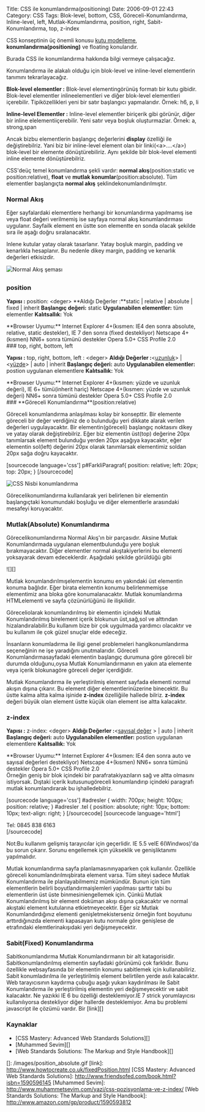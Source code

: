 Title: CSS ile konumlandırma(positioning)
Date: 2006-09-01 22:43
Category: CSS
Tags: Blok-level, bottom, CSS, Göreceli-Konumlandırma, Inline-level, left, Mutlak-Konumlandırma, position, right, Sabit-Konumlandırma, top, z-index

CSS konseptinin üç önemli konusu [kutu modelleme][],
**konumlandırma(positioning)** ve floating konularıdır.

Burada CSS ile konumlandırma hakkında bilgi vermeye çalışacağız.
<!--more-->

Konumlandırma ile alakalı olduğu için blok-level ve inline-level
elementlerin tanımını tekrarlayacağız.

**Blok-level elementler :** Blok-level elementingörünüş formatı bir kutu
gibidir. Blok-level elementler inlineelementleri ve diğer blok-level
elementleri içerebilir. Tipiközellikleri yeni bir satır başlangıcı
yapmalarıdır. Örnek: h6, p, li

**Inline-level Elementler :** Inline-level elementler biriçerik gibi
görünür, diğer bir inline elelementiiçerebilir. Yeni satır veya boşluk
oluşturmazlar. Örnek: a, strong,span

Ancak bizbu elementlerin başlangıç değerlerini **display** özelliği ile
değiştirebilriz. Yani biz bir inline-level element olan bir
linki(\<a\>....\</a\>) blok-level bir elemente dönüştürebiliriz. Aynı
şekilde bilr blok-level elementi inline elemente dönüştürebilriz.

CSS'deüç temel konumlandırma şekli vardır: **normal
akış**(position:static ve position:relative), **float** ve **mutlak
konumlar**(position:absolute). Tüm elementler başlangıçta **normal
akış** şeklindekonumlandırılmıştır.

### Normal Akış

Eğer sayfalardaki elementlere herhangi bir konumlandırma yapılmamış ise
veya float değeri verilmemiş ise sayfaya normal akış konumlandırması
uygulanır. Sayfailk element en üstte son elementte en sonda olacak
şekilde sıra ile aşağı doğru sıralanacaktır.

Inlene kutular yatay olarak tasarlanır. Yatay boşluk margin, padding ve
kenarlıkla hesaplanır. Bu nedenle dikey margin, padding ve kenarlık
değerleri etkisizdir.

![Normal Akış şeması][]

### position

**Yapısı :** position: \<deger\> **Aldığı Değerler :**static | relative
| absolute | fixed | inherit **Başlangıç değeri:** static
**Uygulanabilen elementler:** tüm elementler **Kalıtsallık:** Yok

<div class="tarayiciuyum">
**Browser Uyumu:** Internet Explorer 4+(kısmen: IE4 den sonra absolute,
relative, static destekler), IE 7 den sonra (fixed destekliyor)   
Netscape 4+(kısmen) NN6+ sonra tümünü destekler   
Opera 5.0+  
CSS Profile 2.0

</div>
### top, right, bottom, left

**Yapısı :** top, right, bottom, left : \<deger\> **Aldığı Değerler
:**\<[uzunluk][]\> | \<[yüzde][uzunluk]\> | auto | inherit **Başlangıç
değeri:** auto **Uygulanabilen elementler:** postion uygulanan
elementlere **Kalıtsallık:** Yok

<div class="tarayiciuyum">
**Browser Uyumu:** Internet Explorer 4+(kısmen: yüzde ve uzunluk
değeri), IE 6+ tümü(inherit hariç)   
Netscape 4+(kısmen: yüzde ve uzunluk değeri) NN6+ sonra tümünü
destekler   
Opera 5.0+  
CSS Profile 2.0

</div>
### **Göreceli Konumlandırma**(position:relative)

Göreceli konumlandırma anlaşılması kolay bir konsepttir. Bir elemente
göreceli bir değer verdiğiniz de o bulunduğu yeri dikkate alarak verilen
değerleri uygulayacaktır. Bir elementin(göreceli) başlangıç noktasını
dikey ve yatay olarak değiştirebilriz. Eğer biz elementin üst(top)
değerine 20px tanımlarsak element bulunduğu yerden 20px aşağıya
kayacaktır, eğer elementin sol(left) değerini 20px olarak tanımlarsak
elementimiz soldan 20px sağa doğru kayacaktır.

[sourcecode language='css'] p\#FarkliParagraf{ position: relative; left:
20px; top: 20px; } [/sourcecode]

![CSS Nisbi konumlandırma][]

Görecelikonumlandırma kullanılarak yeri belirlenen bir elementin
başlangıçtaki konumundaki boşluğu ve diğer elementlerle arasındaki
mesafeyi koruyacaktır.

### Mutlak(Absolute) Konumlandırma

Görecelikonumlandırma Normal Akış'ın bir parçasıdır. Aksine Mutlak
Konumlandırmada uygulanan elementbulunduğu yere boşluk bırakmayacaktır.
Diğer elementler normal akıştakiyerlerini bu elementi yoksayarak devam
edeceklerdir. Aşağıdaki şekilde görüldüğü gibi   
  
![][]  
  
Mutlak konumlandırılmışelementin konumu en yakındaki üst elementin
konuma bağlıdır. Eğer birata elementin konumu belirlenmemişse
elementimiz ana bloka göre konumalanacaktır. Mutlak konumlandırma
HTMLelementi ve sayfa çözünürlüğünü ile ilişkilidir.   
  
Göreceliolarak konumlandırılmış bir elementin içindeki Mutlak
Konumlandırılmış birelement içerik blokunun üst,sağ,sol ve alttından
hizalandıralabilir.Bu kullanım bize bir çok uygulmada yardımcı olacaktır
ve bu kullanım ile çok güzel snuçlar elde edeceğiz.   
  
İnsanların konumladırma ile iligi genel problemeleri hangikonumlandırma
seçeneğinin ne işe yaradığını unutmalarıdır. Göreceli
Konumlandırmasayfadaki elementin başlangıç durumuna göre göreceli bir
durumda olduğunu,oysa Mutlak Konumlandırmanın en yakın ata elemente veya
içerik blokunagöre göreceli değer içerdiğidir.   
  
Mutlak Konumlandırma ile yerleştirilmiş element sayfada elementi normal
akışın dışına çıkarır. Bu element diğer elementlerinüzerine binecektir.
Bu üstte kalma altta kalma işinide **z-index** özelliğiile hallede
bilriz. **z-index** değeri büyük olan element üstte küçük olan element
ise altta kalacaktır.

### z-index

**Yapısı :** z-index: \<deger\> **Aldığı Değerler :**\<[sayısal
değer][uzunluk] \> | auto | inherit **Başlangıç değeri:** auto
**Uygulanabilen elementler:** postion uygulanan elementlere
**Kalıtsallık:** Yok

<div class="tarayiciuyum">
**Browser Uyumu:** Internet Explorer 4+(kısmen: IE4 den sonra auto ve
sayısal değerleri destekliyor)  
Netscape 4+(kısmen) NN6+ sonra tümünü destekler   
Opera 5.0+  
CSS Profile 2.0

</div>
Örneğin geniş bir blok içindeki bir parafratakiyazıların sağ ve altta
olmasını istiyorsak. Dıştaki içerik kutusunugöreceli konumlandırıp
içindeki paragrafı mutlak konumlandırarak bu işhalledebilriz.

[sourcecode language='css'] \#adresler { width: 700px; height: 100px;
position: relative; } \#adresler .tel { position: absolute; right: 10px;
bottom: 10px; text-align: right; } [/sourcecode] [sourcecode
language='html']

<div id="adresler">
Tel: 0845 838 6163

</div>
[/sourcecode]

Not:Bu kullanım gelişmiş tarayıcılar için geçerlidir. IE 5.5 veIE
6(Windwos)'da bu sorun çıkarır. Sorunu engellemek için yükseklik ve
genişliktanımı yapılmalıdır.  
  
Mutlak konumlandırma sayfa planlamasınınyaparken çok kullanılır.
Özellikle göreceli konumlandırılmışbirata element varsa. Tüm siteyi
sadece Mutlak Konumlandırma ile planlayabilmemiz mümkündür. Bunun için
tüm elementlerin belirli boyutlandırmaişlemleri yapılması şarttır tabi
bu elementlerin üst üste binmesiniengellemek için. Çünkü Mutlak
Konumlandırılmış bir element doküman akışı dışına çakacaktır ve normal
akıştaki element kutularına etkietmeyecektir. Eğer siz Mutlak
Konumlandırdığınız elementi genişletmekisterseniz örneğin font boyutunu
arttırdığınızda elementi kapasayan kutu normale göre genişlese de
etrafındaki elemtlerinakışıdaki yeri değişmeyecektir.

### **Sabit(Fixed) Konumlandırma**

Sabitkonumlandırma Mutlak Konumlandırmanın bir alt katagorisidir.
Sabitkonumlandırılmış elementin sayfadaki görünümü çok farklıdır. Bunu
özellikle websayfasında bir elementin konumu sabitlemek için
kullanabiliriz. Sabit konumladırılma ile yerleştirilmiş element
belirtilen yerde asılı kalacaktır. Web tarayıcısının kaydırma çubuğu
aşağı yukarı kaydırılması ile Sabit Konumlandırma ile yerleştirilmiş
elementin yeri değişmeyecektir ve sabit kalacaktır. Ne yazıkki IE 6 bu
özelliği desteklemiyor.IE 7 strick yorumlayıcısı kullanılıyorsa
destekliyor diğer hallerde desteklemiyor. Ama bu problemi javascript ile
çözümü vardır. Bir [link][]

### Kaynaklar

-   [CSS Mastery: Advanced Web Standards Solutions][]
-   [Muhammed Sevim][]
-   [Web Standards Solutions: The Markup and Style Handbook][]  

</p>

  [kutu modelleme]: http://www.fatihhayrioglu.com/?p=13
  [Normal Akış şeması]: /images/normal_akis.gif
  [uzunluk]: http://www.fatihhayrioglu.com/?p=95
  [CSS Nisbi konumlandırma]: /images/position_relative.gif
  []: /images/position_absolute.gif
  [link]: http://www.howtocreate.co.uk/fixedPosition.html
  [CSS Mastery: Advanced Web Standards Solutions]: http://www.friendsofed.com/book.html?isbn=1590596145
  [Muhammed Sevim]: http://www.muhammetsevim.com/yazi/css-pozisyonlama-ve-z-index/
  [Web Standards Solutions: The Markup and Style Handbook]: http://www.amazon.com/gp/product/1590593812
